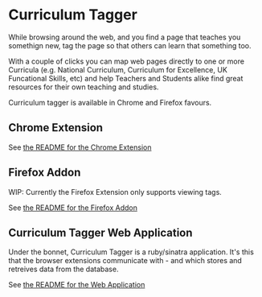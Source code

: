 # Curriculum Tagger

While browsing around the web, and you find a page that teaches you somethign new, tag the page so that others can learn that something too.

With a couple of clicks you can map web pages directly to one or more Curricula (e.g. National Curriculum, Curriculum for Excellence, UK Funcational Skills, etc) and help Teachers and Students alike find great resources for their own teaching and studies.

Curriculum tagger is available in Chrome and Firefox favours.

## Chrome Extension

See [the README for the Chrome Extension](chrome-extension/README.md)

## Firefox Addon

WIP: Currently the Firefox Extension only supports viewing tags.

See [the README for the Firefox Addon](firefox-addon/README.md)

## Curriculum Tagger Web Application

Under the bonnet, Curriculum Tagger is a ruby/sinatra application. It's this that the browser extensions communicate with - and which stores and retreives data from the database.

See [the README for the Web Application](app/README.md)
